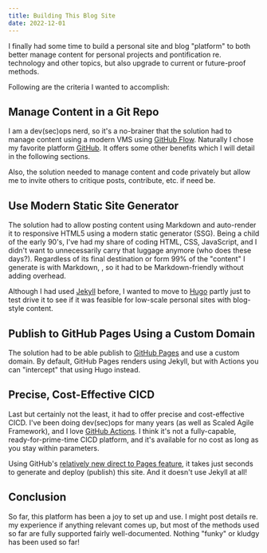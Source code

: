 ```yaml
---
title: Building This Blog Site
date: 2022-12-01
---
```


I finally had some time to build a personal site and blog "platform" to both better manage content for personal projects and pontification re. technology and other topics, but also upgrade to current or future-proof methods.  

Following are the criteria I wanted to accomplish:

## Manage Content in a Git Repo

I am a dev(sec)ops nerd, so it's a no-brainer that the solution had to manage content using a modern VMS using [GitHub Flow](https://docs.github.com/en/get-started/quickstart/github-flow).  Naturally I chose my favorite platform [GitHub](https://github.com).  It offers some other benefits which I will detail in the following sections.

Also, the solution needed to manage content and code privately but allow me to invite others to critique posts, contribute, etc. if need be.

## Use Modern Static Site Generator

The solution had to allow posting content using Markdown and auto-render it to responsive HTML5 using a modern static generator (SSG).  Being a child of the early 90's, I've had my share of coding HTML, CSS, JavaScript, and I didn't want to unnecessarily carry that luggage anymore (who does these days?).  Regardless of its final destination or form 99% of the "content" I generate is with Markdown, , so it had to be Markdown-friendly without adding overhead.

Although I had used [Jekyll](https://jekyllrb.com/) before, I wanted to move to [Hugo](https://gohugo.io) partly just to test drive it to see if it was feasible for low-scale personal sites with blog-style content.

## Publish to GitHub Pages Using a Custom Domain

The solution had to be able publish to [GitHub Pages](https://pages.github.com) and use a custom domain.  By default, GitHub Pages renders using Jekyll, but with Actions you can "intercept" that using Hugo instead.

## Precise, Cost-Effective CICD

Last but certainly not the least, it had to offer precise and cost-effective CICD.  I've been doing dev(sec)ops for many years (as well as Scaled Agile Framework), and I love [GitHub Actions](https://docs.github.com/en/actions).  I think it's not a fully-capable, ready-for-prime-time CICD platform, and it's available for no cost as long as you stay within parameters.

Using GitHub's [relatively new direct to Pages feature](https://docs.github.com/en/pages/getting-started-with-github-pages/configuring-a-publishing-source-for-your-github-pages-site#publishing-with-a-custom-github-actions-workflow), it takes just seconds to generate and deploy (publish) this site.  And it doesn't use Jekyll at all!

## Conclusion

So far, this platform has been a joy to set up and use.  I might post details re. my experience if anything relevant comes up, but most of the methods used so far are fully supported fairly well-documented.  Nothing "funky" or kludgy has been used so far!
